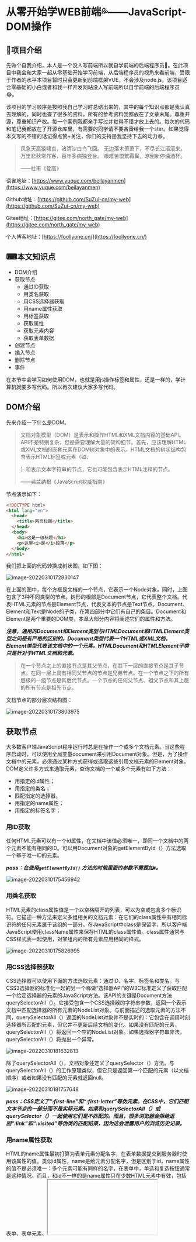 # 从零开始学WEB前端💦——JavaScript-DOM操作

## 📓项目介绍

先做个自我介绍，本人是一个没人写前端所以就自学前端的后端程序员🙇。在此项目中我会和大家一起从零基础开始学习前端，从后端程序员的视角来看前端，受限于作者的水平本项目暂时只会更新到前端框架VUE，不会涉及node.js。该项目适合零基础的小白或者和我一样开发网站没人写前端所以自学前端的后端程序员😂。

该项目的学习顺序是按照我自己学习时总结出来的，其中的每个知识点都是我认真去理解的，同时也查了很多的资料，所有的参考资料我都放在了文章末尾。尊重开源，尊重知识产权。每一个案例我都亲手写过并觉得不错才放上去的。每次的代码和笔记我都放在了开源仓库里，有需要的同学请不要吝啬给我一个star。如果觉得本文写的不错的话记得点赞+关注，你们的支持是我坚持下去的动力😃。

> 风急天高猿啸哀，渚清沙白鸟飞回。
> 无边落木萧萧下，不尽长江滚滚来。
> 万里悲秋常作客，百年多病独登台。
> 艰难苦恨繁霜鬓，潦倒新停浊酒杯。
>
> ——杜甫《登高》

语雀地址：[https://www.yuque.com/beilayanmen](https://www.yuque.com/beilayanmen)

Github地址：[https://github.com/SuZui-cn/my-web](https://github.com/SuZui-cn/my-web)

Gitee地址：[https://gitee.com/north_gate/my-web](https://gitee.com/north_gate/my-web)

个人博客地址：[https://foollyone.cn/](https://foollyone.cn/)

## ⌨本文知识点

* DOM介绍
* 获取节点
  * 通过ID获取
  * 用类名获取
  * 用CSS选择器获取
  * 用name属性获取
  * 用标签获取
  * 获取属性
  * 获取元素内容
  * 获取表单数据
* 创建节点
* 插入节点
* 删除节点
* 事件

<!--more-->

在本节中会学习如何使用DOM，也就是用js操作标签和属性，还是一样的，学计算机就要多写代码。所以再次建议大家多写代码。

## DOM介绍

先来介绍一下什么是DOM。

> 文档对象模型（DOM）是表示和操作HTML和XML文档内容的基础API。API不是特别复杂，但是需要理解大量的架构细节。首先，应该理解HTML或XML文档的嵌套元素在DOM树对象中的表示。HTML文档的树状结构包含表示HTML标签或元素（如<body>、<p>）和表示文本字符串的节点，它也可能包含表示HTML注释的节点。
>
> ——弗兰纳根《JavaScript权威指南》

节点演示如下：

```html
<!DOCTYPE html>
<html lang="en">
  <head>
    <title>网页标题</title>
  </head>
  <body>
    <h1>这是一级标题</h1>
    <p>这里<i>是</i>段落</p>
  </body>
</html>
```

我们把上面的代码转换成树状图，如下图：

![image-20220310172830147](https://gitee.com/north_gate/drawing-bed/raw/master/images/image-20220310172830147.png)

在上面的图中，每个方框是文档的一个节点，它表示一个Node对象。同时，上图包含了3种不同类型的节点。树形的根部是Document节点，它代表整个文档。代表HTML元素的节点是Element节点，代表文本的节点是Text节点。Document、Element和Text是Node的子类，在第四部分中它们有自己的条目。Document和Element是两个重要的DOM类，本章大部分内容将阐述它们的属性和方法。

***注意，通用的Document和Element类型与HTMLDocument和HTMLElement类型之间是有严格的区别的。Document类型代表一个HTML或XML文档，Element类型代表该文档中的一个元素。HTMLDocument和HTMLElement子类只是针对于HTML文档和元素。***

> 在一个节点之上的直接节点是其父节点，在其下一层的直接节点是其子节点。在同一层上具有相同父节点的节点是兄弟节点。在一个节点之下的所有层级的一组节点是其后代节点。一个节点的任何父节点、祖父节点和其上层的所有节点是祖先节点。

文档节点的部分层次结构图：

![image-20220310173803975](https://gitee.com/north_gate/drawing-bed/raw/master/images/image-20220310173803975.png)

## 获取节点

大多数客户端JavaScript程序运行时总是在操作一个或多个文档元素。当这些程序启动时，可以使用全局变量document来引用Document对象。但是，为了操作文档中的元素，必须通过某种方式获得或选取这些引用文档元素的Element对象。DOM定义许多方式来选取元素，查询文档的一个或多个元素有如下方法：

* 用指定的id属性；
* 用指定的类名；
* 匹配指定的选择器。
* 用指定的name属性；
* 用指定的标签名字；

### 用ID获取

任何HTML元素可以有一个id属性，在文档中该值必须唯一，即同一个文档中的两个元素不能有相同的ID。可以用Document对象的getElementById（）方法选取一个基于唯一ID的元素。

***pass：在使用`getElementById()` 方法的时候里面的参数不需要加`#`。***

![image-20220310175456942](https://gitee.com/north_gate/drawing-bed/raw/master/images/image-20220310175456942.png)

### 用类名获取

HTML元素的class属性值是一个以空格隔开的列表，可以为空或包含多个标识符。它描述一种方法来定义多组相关的文档元素：在它们的class属性中有相同标识符的任何元素属于该组的一部分。在JavaScript中class是保留字，所以客户端JavaScript使用className属性来保存HTML的class属性值。class属性通常与CSS样式表一起使用，对某组内的所有元素应用相同的样式。

![image-20220310175826995](https://gitee.com/north_gate/drawing-bed/raw/master/images/image-20220310175826995.png)

### 用CSS选择器获取

CSS选择器可以使用下面的方法选取元素：通过ID、名字、标签名和类名。与CSS3选择器的标准化一起的另一个称做“选择器API”的W3C标准定义了获取匹配一个给定选择器的元素的JavaScript方法。该API的关键是Document方法querySelectorAll（）。它接受包含一个CSS选择器的字符串参数，返回一个表示文档中匹配选择器的所有元素的NodeList对象。与前面描述的选取元素的方法不同，querySelectorAll（）返回的NodeList对象并不是实时的：它包含在调用时刻选择器所匹配的元素，但它并不更新后续文档的变化。如果没有匹配的元素，querySelectorAll（）将返回一个空的NodeList对象。如果选择器字符串非法，querySelectorAll（）将抛出一个异常。

![image-20220310181632813](https://gitee.com/north_gate/drawing-bed/raw/master/images/image-20220310181632813.png)

除了querySelectorAll（），文档对象还定义了querySelector（）方法。与querySelectorAll（）的工作原理类似，但它只是返回第一个匹配的元素（以文档顺序）或者如果没有匹配的元素就返回null。

![image-20220310181757648](https://gitee.com/north_gate/drawing-bed/raw/master/images/image-20220310181757648.png)

***pass：CSS定义了“:first-line”和“:first-letter”等伪元素。在CSS中，它们匹配文本节点的一部分而不是实际元素。如果和querySelectorAll（）或querySelector（）一起使用它们是不匹配的。而且，很多浏览器会拒绝返回“:link”和“:visited”等伪类的匹配结果，因为这会泄露用户的浏览历史记录。***

### 用name属性获取

HTML的name属性最初打算为表单元素分配名字，在表单数据提交到服务器时使用该属性的值。类似id属性，name是给元素分配名字，但是区别于id，name属性的值不是必须唯一：多个元素可能有同样的名字，在表单中，单选和复选按钮通常是这种情况。而且，和id不一样的是name属性只在少数HTML元素中有效，包括表单、表单元素、<iframe>和<img>元素。基于name属性的值选取HTML元素，可以使用Document对象的getElementsByName（）方法。

![image-20220310181215229](https://gitee.com/north_gate/drawing-bed/raw/master/images/image-20220310181215229.png)

getElementsByName（）定义在HTMLDocument类中，而不在Document类中，所以它只针对HTML文档可用，在XML文档中不可用。它返回一个NodeList对象，后者的行为类似一个包含若干Element对象的只读数组。在IE中，getElementsByName（）也返回id属性匹配指定值的元素。为了兼容，应该小心谨慎，不要将同样的字符串同时用做名字和ID。

### 用标签获取

Document对象的getElementsByTagName（）方法可用来选取指定类型（标签名）的所有HTML或XML元素。例如，如下代码，在文档中获得包含所有<span>元素的只读的类数组对象：

![image-20220310181328961](https://gitee.com/north_gate/drawing-bed/raw/master/images/image-20220310181328961.png)

### 获取属性

HTML元素由一个标签和一组称为属性（attribute）的名/值对组成。例如，<a>元素定义了一个超链接，它的href属性值作为链接的目的地址。HTML元素的属性值在代表这些元素的HTMLElement对象的属性（property）中是可用的。DOM还定义了另外的API来获取或设置XML属性值和非标准的HTML属性。

比如下面的获取图片标签的属性。

![image-20220310182829466](https://gitee.com/north_gate/drawing-bed/raw/master/images/image-20220310182829466.png)

### 获取元素内容

在DOM中我们可以通过`innerHTML` 或者 `innerText` 来获取内容。操作如下：

![image-20220310203724795](https://gitee.com/north_gate/drawing-bed/raw/master/images/image-20220310203724795.png)

同时我们也可以使用这两个属性给标签设置内容，但是我们需要知道这两个属性在设置内容上的区别，`innerHTML` 如果设置的内容含有标签的话会渲染，而 `innerText` 则不会渲染。

具体如下：

![image-20220310203930524](https://gitee.com/north_gate/drawing-bed/raw/master/images/image-20220310203930524.png)

### 获取表单数据

我们可以使用`value` 属性来获取表单的数据。

![image-20220310210521300](https://gitee.com/north_gate/drawing-bed/raw/master/images/image-20220310210521300.png)

具体代码如下：

```html
<!DOCTYPE html>
<html lang="en">
  <head>
    <meta charset="UTF-8" />
    <meta http-equiv="X-UA-Compatible" content="IE=edge" />
    <meta name="viewport" content="width=device-width, initial-scale=1.0" />
    <title>Document</title>
  </head>
    <form>
        用户名：<input type="text" name="username" />
        <br />
        密码：<input type="password" name="password" />
        <br>
        性别：<input type="radio" name="sex" value="男">男</input>
              <input type="radio" name="sex" value="女">女</input>
        <br>
        <input type="button" onclick="show()" value="提交">
      </form>
    <script>
      function show(){
        var username = document.getElementsByName("username")[0]
      var password = document.getElementsByName("password")[0]
      var man = document.getElementsByName("sex")[0]
      var woman = document.getElementsByName("sex")[1]
      console.log(username.value)
      console.log(password.value)
      // 对于单选框我们需要使用checked属性来判断是否选中，
      // 选中时checked返回为真，反之为假。
      if (woman.checked){
        console.log("女")
      }else if(man.checked){
        console.log("男")
      }
      }
    </script>
  </body>
</html>
```

## 创建节点

创建新的Element节点可以使用Document对象的createElement（）方法。给方法传递元素的标签名：对HTML文档来说该名字不区分大小写。

让我们来看一个案例：

```html
<!DOCTYPE html>
<html lang="en">
  <head>
    <meta charset="UTF-8" />
    <meta name="viewport" content="width=device-width, initial-scale=1.0" />
    <meta http-equiv="X-UA-Compatible" content="ie=edge" />
    <title>Document</title>
  </head>

  <body>
    <ul>
      <li>123</li>
    </ul>
    <script>
      // 1. 创建节点元素节点
      var li = document.createElement('li');
      // 2. 添加节点 node.appendChild(child)  node 父级  child 是子级 后面追加元素  类似于数组中的push
      var ul = document.querySelector('ul');
      ul.appendChild(li);
      // 3. 添加节点
      var lili = document.createElement('li');
    </script>
  </body>
</html>

```

具体效果如下：

![image-20220310211712360](https://gitee.com/north_gate/drawing-bed/raw/master/images/image-20220310211712360.png)

## 插入节点

我们再来看一个留言发布的案例

![image-20220310211324469](https://gitee.com/north_gate/drawing-bed/raw/master/images/image-20220310211324469.png)

具体代码如下：

```html
<!DOCTYPE html>
<html lang="en">
  <head>
    <meta charset="UTF-8" />
    <meta name="viewport" content="width=device-width, initial-scale=1.0" />
    <meta http-equiv="X-UA-Compatible" content="ie=edge" />
    <title>Document</title>
    <style>
      * {
        margin: 0;
        padding: 0;
      }

      body {
        padding: 100px;
      }

      textarea {
        width: 200px;
        height: 100px;
        border: 1px solid pink;
        outline: none;
        resize: none;
      }

      ul {
        margin-top: 50px;
      }

      li {
        width: 300px;
        padding: 5px;
        background-color: rgb(245, 209, 243);
        color: red;
        font-size: 14px;
        margin: 15px 0;
      }
    </style>
  </head>

  <body>
    <textarea name="" id=""></textarea>
    <button>发布</button>
    <ul></ul>
    <script>
      // 1. 获取元素
      var btn = document.querySelector('button');
      var text = document.querySelector('textarea');
      var ul = document.querySelector('ul');
      // 2. 注册事件
      btn.onclick = function () {
        if (text.value == '') {
          alert('您没有输入内容');
          return false;
        } else {
          // console.log(text.value);
          // (1) 创建元素
          var li = document.createElement('li');
          // 先有li 才能赋值
          li.innerHTML = text.value;
          // (2) 添加元素
          ul.appendChild(li);
        }
      };
    </script>
  </body>
</html>
```

## 删除节点

在上面插入节点的案例上，我们来引入删除节点。点击删除的时候，留言的内容会被删除掉。

![image-20220310212102719](https://gitee.com/north_gate/drawing-bed/raw/master/images/image-20220310212102719.png)

```html
<!DOCTYPE html>
<html lang="en">
  <head>
    <meta charset="UTF-8" />
    <meta name="viewport" content="width=device-width, initial-scale=1.0" />
    <meta http-equiv="X-UA-Compatible" content="ie=edge" />
    <title>Document</title>
    <style>
      * {
        margin: 0;
        padding: 0;
      }

      body {
        padding: 100px;
      }

      textarea {
        width: 200px;
        height: 100px;
        border: 1px solid pink;
        outline: none;
        resize: none;
      }

      ul {
        margin-top: 50px;
      }

      li {
        width: 300px;
        padding: 5px;
        background-color: rgb(245, 209, 243);
        color: red;
        font-size: 14px;
        margin: 15px 0;
      }

      li a {
        float: right;
      }
    </style>
  </head>

  <body>
    <textarea name="" id=""></textarea>
    <button>发布</button>
    <ul></ul>
    <script>
      // 1. 获取元素
      var btn = document.querySelector('button');
      var text = document.querySelector('textarea');
      var ul = document.querySelector('ul');
      // 2. 注册事件
      btn.onclick = function () {
        if (text.value == '') {
          alert('您没有输入内容');
          return false;
        } else {
          // console.log(text.value);
          // (1) 创建元素
          var li = document.createElement('li');
          // 先有li 才能赋值
          li.innerHTML = text.value + "<a href='javascript:;'>删除</a>";
          // (2) 添加元素
          // ul.appendChild(li);
          ul.insertBefore(li, ul.children[0]);
          // (3) 删除元素 删除的是当前链接的li  它的父亲
          var as = document.querySelectorAll('a');
          for (var i = 0; i < as.length; i++) {
            as[i].onclick = function () {
              // node.removeChild(child); 删除的是 li 当前a所在的li  this.parentNode;
              ul.removeChild(this.parentNode);
            };
          }
        }
      };
    </script>
  </body>
</html>
```

## 事件

事件本身并不是一个需要定义的技术名词。简而言之，事件就是Web浏览器通知应用程序发生了什么事情。

常见的事件：

* 文档加载和准备就绪事件
* 鼠标事件
* 鼠标滚轮事件
* 拖放事件
* 键盘事件
* 文本输入事件

我们之前使用到的`onclick` 就是点击事件。接下来我们用两个案例来介绍一下事件。

当我们在浏览器按下键盘的`s` 的时候会聚焦到输入框中。

![image-20220310213248519](https://gitee.com/north_gate/drawing-bed/raw/master/images/image-20220310213248519.png)

```html
<!DOCTYPE html>
<html lang="en">
  <head>
    <meta charset="UTF-8" />
    <meta name="viewport" content="width=device-width, initial-scale=1.0" />
    <meta http-equiv="X-UA-Compatible" content="ie=edge" />
    <title>Document</title>
  </head>

  <body>
    <input type="text" />
    <script>
      // 核心思路： 检测用户是否按下了s 键，如果按下s 键，就把光标定位到搜索框里面
      // 使用键盘事件对象里面的keyCode 判断用户按下的是否是s键
      // 搜索框获得焦点： 使用 js 里面的 focus() 方法
      var search = document.querySelector('input');
      document.addEventListener('keyup', function (e) {
        // console.log(e.keyCode);
        if (e.keyCode === 83) {
          search.focus();
        }
      });
    </script>
  </body>
</html>
```

第二个案例：当我们在输入框里输入内容的时候，上方会出现一个文本框，里面输出我们输入的内容。

![image-20220310213016268](https://gitee.com/north_gate/drawing-bed/raw/master/images/image-20220310213016268.png)

```html
<!DOCTYPE html>
<html lang="en">
  <head>
    <meta charset="UTF-8" />
    <meta name="viewport" content="width=device-width, initial-scale=1.0" />
    <meta http-equiv="X-UA-Compatible" content="ie=edge" />
    <title>Document</title>
    <style>
      * {
        margin: 0;
        padding: 0;
      }

      .search {
        position: relative;
        width: 178px;
        margin: 100px;
      }

      .con {
        display: none;
        position: absolute;
        top: -40px;
        width: 171px;
        border: 1px solid rgba(0, 0, 0, 0.2);
        box-shadow: 0 2px 4px rgba(0, 0, 0, 0.2);
        padding: 5px 0;
        font-size: 18px;
        line-height: 20px;
        color: #333;
      }

      .con::before {
        content: '';
        width: 0;
        height: 0;
        position: absolute;
        top: 28px;
        left: 18px;
        border: 8px solid #000;
        border-style: solid dashed dashed;
        border-color: #fff transparent transparent;
      }
    </style>
  </head>

  <body>
    <div class="search">
      <div class="con">123</div>
      <input type="text" placeholder="请输入您的快递单号" class="jd" />
    </div>
    <script>
      // 快递单号输入内容时， 上面的大号字体盒子（con）显示(这里面的字号更大）
      // 表单检测用户输入： 给表单添加键盘事件
      // 同时把快递单号里面的值（value）获取过来赋值给 con盒子（innerText）做为内容
      // 如果快递单号里面内容为空，则隐藏大号字体盒子(con)盒子
      var con = document.querySelector('.con');
      var jd_input = document.querySelector('.jd');
      jd_input.addEventListener('keyup', function () {
        // console.log('输入内容啦');
        if (this.value == '') {
          con.style.display = 'none';
        } else {
          con.style.display = 'block';
          con.innerText = this.value;
        }
      });
      // 当我们失去焦点，就隐藏这个con盒子
      jd_input.addEventListener('blur', function () {
        con.style.display = 'none';
      });
      // 当我们获得焦点，就显示这个con盒子
      jd_input.addEventListener('focus', function () {
        if (this.value !== '') {
          con.style.display = 'block';
        }
      });
    </script>
  </body>
</html>
```





